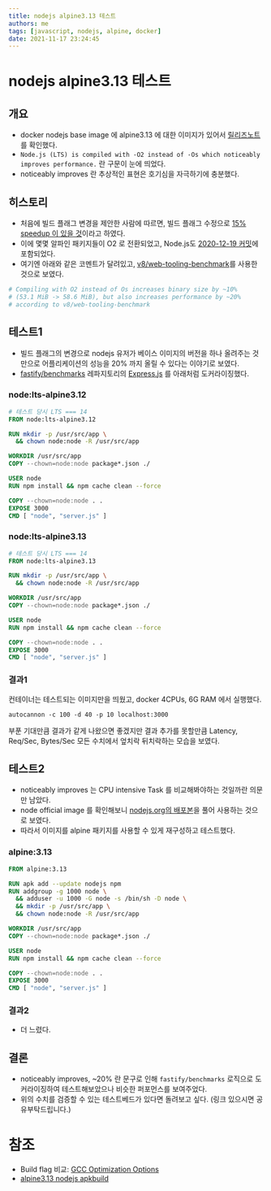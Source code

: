 ```yaml
---
title: nodejs alpine3.13 테스트
authors: me
tags: [javascript, nodejs, alpine, docker]
date: 2021-11-17 23:24:45
---
```


# nodejs alpine3.13 테스트

## 개요

- docker nodejs base image 에 alpine3.13 에 대한 이미지가 있어서 [릴리즈노트](https://alpinelinux.org/posts/Alpine-3.13.0-released.html)를 확인했다.
- `Node.js (LTS) is compiled with -O2 instead of -Os which noticeably improves performance.` 란 구문이 눈에 띄었다.
- noticeably improves 란 추상적인 표현은 호기심을 자극하기에 충분했다.

## 히스토리

- 처음에 빌드 플래그 변경을 제안한 사람에 따르면, 빌드 플래그 수정으로 [15% speedup 이 있을 것](https://lists.alpinelinux.org/~alpine/devel/%3C1593625212.dirkptm3b0.none%40localhost%3E)이라고 하였다.
- 이에 몇몇 알파인 패키지들이 O2 로 전환되었고, Node.js도 [2020-12-19 커밋](https://git.alpinelinux.org/aports/commit/?id=53dd8b58d838892bd9fe4849d7e239e0406e14eb)에 포함되었다.
- 여기엔 아래와 같은 코멘트가 달려있고, [v8/web-tooling-benchmark](https://github.com/v8/web-tooling-benchmark)를 사용한 것으로 보였다.

```bash
# Compiling with O2 instead of Os increases binary size by ~10%
# (53.1 MiB -> 58.6 MiB), but also increases performance by ~20%
# according to v8/web-tooling-benchmark
```

## 테스트1

- 빌드 플래그의 변경으로 nodejs 유저가 베이스 이미지의 버전을 하나 올려주는 것만으로 어플리케이션의 성능을 20% 까지 올릴 수 있다는 이야기로 보였다.
- [fastify/benchmarks](https://github.com/fastify/benchmarks) 레파지토리의 [Express.js](https://github.com/fastify/benchmarks/blob/master/benchmarks/express.js) 를 아래처럼 도커라이징했다.

### node:lts-alpine3.12

```dockerfile
# 테스트 당시 LTS === 14
FROM node:lts-alpine3.12

RUN mkdir -p /usr/src/app \
  && chown node:node -R /usr/src/app

WORKDIR /usr/src/app
COPY --chown=node:node package*.json ./

USER node
RUN npm install && npm cache clean --force

COPY --chown=node:node . .
EXPOSE 3000
CMD [ "node", "server.js" ]
```

### node:lts-alpine3.13

```dockerfile
# 테스트 당시 LTS === 14
FROM node:lts-alpine3.13

RUN mkdir -p /usr/src/app \
  && chown node:node -R /usr/src/app

WORKDIR /usr/src/app
COPY --chown=node:node package*.json ./

USER node
RUN npm install && npm cache clean --force

COPY --chown=node:node . .
EXPOSE 3000
CMD [ "node", "server.js" ]
```

### 결과1

컨테이너는 테스트되는 이미지만을 띄웠고, docker 4CPUs, 6G RAM 에서 실행했다.

`autocannon -c 100 -d 40 -p 10 localhost:3000`

부푼 기대만큼 결과가 같게 나왔으면 좋겠지만 결과 추가를 못할만큼 Latency, Req/Sec, Bytes/Sec 모든 수치에서 엎치락 뒤치락하는 모습을 보였다.

## 테스트2

- noticeably improves 는 CPU intensive Task 를 비교해봐야하는 것일까란 의문만 남았다.
- node official image 를 확인해보니 [nodejs.org의 배포본](https://github.com/nodejs/docker-node/blob/main/16/alpine3.13/Dockerfile)을 풀어 사용하는 것으로 보였다.
- 따라서 이미지를 alpine 패키지를 사용할 수 있게 재구성하고 테스트했다.

### alpine:3.13

```dockerfile
FROM alpine:3.13

RUN apk add --update nodejs npm
RUN addgroup -g 1000 node \
  && adduser -u 1000 -G node -s /bin/sh -D node \
  && mkdir -p /usr/src/app \
  && chown node:node -R /usr/src/app

WORKDIR /usr/src/app
COPY --chown=node:node package*.json ./

USER node
RUN npm install && npm cache clean --force

COPY --chown=node:node . .
EXPOSE 3000
CMD [ "node", "server.js" ]
```

### 결과2

- 더 느렸다.

## 결론

- noticeably improves, ~20% 란 문구로 인해 `fastify/benchmarks` 로직으로 도커라이징하여 테스트해보았으나 비슷한 퍼포먼스를 보여주었다.
- 위의 수치를 검증할 수 있는 테스트베드가 있다면 돌려보고 싶다. (링크 있으시면 공유부탁드립니다.)

# 참조

- Build flag 비교: [GCC Optimization Options](https://wiki.kldp.org/wiki.php/GccOptimizationOptions)
- [alpine3.13 nodejs apkbuild](https://git.alpinelinux.org/aports/tree/main/nodejs/APKBUILD?h=3.13-stable)
